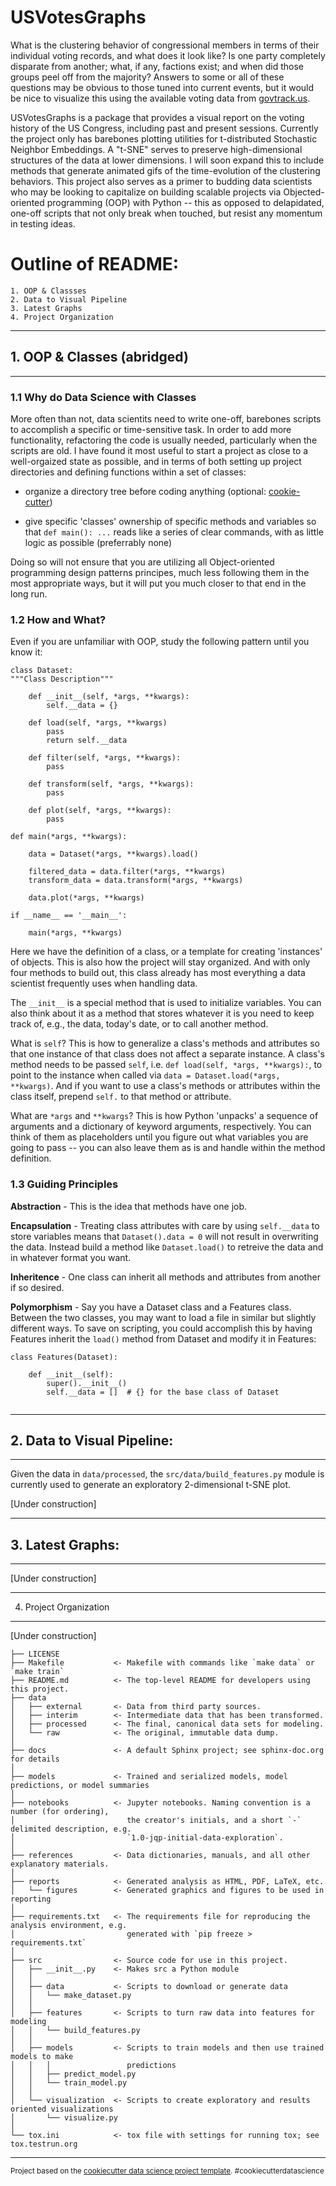 # USVotesGraphs

What is the clustering behavior of congressional members in terms of their individual voting records, and what does it look like? Is one
party completely disparate from another; what, if any, factions exist; and when did those groups peel off from the majority? Answers to some or all of these questions may be obvious to those tuned into current events, but it would be nice to visualize this using the available voting data from [govtrack.us](https://www.govtrack.us/developers/data). 

USVotesGraphs is a package that provides a visual report on the voting history of the US Congress, including past and present sessions. Currently the project only has barebones plotting utilities for t-distributed Stochastic Neighbor Embeddings. A "t-SNE" serves to preserve high-dimensional structures of the data at lower dimensions. I will soon expand this to include methods that generate animated gifs of the time-evolution of the clustering behaviors. This project also serves as a primer to budding data scientists who may be looking to capitalize on building scalable projects via Objected-oriented programming (OOP) with Python -- this as opposed to delapidated, one-off scripts that not only break when touched, but resist any momentum in testing ideas. 

# Outline of README:

	1. OOP & Classses
	2. Data to Visual Pipeline
	3. Latest Graphs
	4. Project Organization
	
------------
## 1. OOP & Classes (abridged)
------------

### 1.1 Why do Data Science with Classes

More often than not, data scientits need to write one-off, barebones scripts to accomplish a specific or 
time-sensitive task. In order to add more functionality, refactoring the code is usually needed, particularly when the scripts are old. I have found it most useful to start a project as close to a well-orgaized state as possible, and in terms of both setting up project directories and defining functions within a set of classes:

* organize a directory tree before coding anything (optional: [cookie-cutter](https://github.com/audreyr/cookiecutter))

* give specific 'classes' ownership of specific methods and variables so that `def main(): ...` reads like a series of clear commands, with as little logic as possible (preferrably none)

Doing so will not ensure that you are utilizing all Object-oriented programming design patterns principes, much less following them in the most appropriate ways, but it will put you much closer to that end in the long run.

### 1.2 How and What?

Even if you are unfamiliar with OOP, study the following pattern until you know it:
```
class Dataset:
"""Class Description"""
	
	def __init__(self, *args, **kwargs):
		self.__data = {}
		
	def load(self, *args, **kwargs)
		pass
		return self.__data
		
	def filter(self, *args, **kwargs):
		pass
		
	def transform(self, *args, **kwargs):
		pass
		
	def plot(self, *args, **kwargs):
		pass
		
def main(*args, **kwargs):

	data = Dataset(*args, **kwargs).load()
	
	filtered_data = data.filter(*args, **kwargs)
	transform_data = data.transform(*args, **kwargs)
	
	data.plot(*args, **kwargs)
		
if __name__ == '__main__':
	
	main(*args, **kwargs)
```

Here we have the definition of a class, or a template for creating 'instances' of objects. This is also how the project will stay organized. And with only four methods to build out, this class already has most everything a data scientist frequently uses when handling data.

The `__init__` is a special method that is used to initialize variables. You can also think about it as a method that stores whatever it is you need to keep track of, e.g., the data, today's date, or to call another method.

What is `self`? This is how to generalize a class's methods and attributes so that one instance of that class does not affect a separate instance. A class's method needs to be passed `self`, i.e. `def load(self, *args, **kwargs):`, to point to the instance when called via `data = Dataset.load(*args, **kwargs)`. And if you want to use a class's methods or attributes within the class itself, prepend `self.` to that method or attribute.

What are `*args` and `**kwargs`? This is how Python 'unpacks' a sequence of arguments and a dictionary of keyword arguments, respectively. You can think of them as placeholders until you figure out what variables you are going to pass -- you can also leave them as is and handle within the method definition. 


### 1.3 Guiding Principles

**Abstraction** - This is the idea that methods have one job.

**Encapsulation** - Treating class attributes with care by using `self.__data` to store variables means that `Dataset().data = 0` will not result in overwriting the data. Instead build a method like `Dataset.load()` to retreive the data and in whatever format you want. 

**Inheritence** - One class can inherit all methods and attributes from another if so desired. 

**Polymorphism** - Say you have a Dataset class and a Features class. Between the two classes, you may want to load a file in similar but slightly different ways. To save on scripting, you could accomplish this by having Features inherit the `load()` method from Dataset and modify it in Features:

```
class Features(Dataset):

	def __init__(self):
		super().__init__()
		self.__data = []  # {} for the base class of Dataset
		
```


------------
## 2. Data to Visual Pipeline:
------------

Given the data in `data/processed`, the `src/data/build_features.py` module is currently used
to generate an exploratory 2-dimensional t-SNE plot.

[Under construction]

------------
## 3. Latest Graphs:
------------

[Under construction]

------------
4. Project Organization
------------

[Under construction]


    ├── LICENSE
    ├── Makefile           <- Makefile with commands like `make data` or `make train`
    ├── README.md          <- The top-level README for developers using this project.
    ├── data
    │   ├── external       <- Data from third party sources.
    │   ├── interim        <- Intermediate data that has been transformed.
    │   ├── processed      <- The final, canonical data sets for modeling.
    │   └── raw            <- The original, immutable data dump.
    │
    ├── docs               <- A default Sphinx project; see sphinx-doc.org for details
    │
    ├── models             <- Trained and serialized models, model predictions, or model summaries
    │
    ├── notebooks          <- Jupyter notebooks. Naming convention is a number (for ordering),
    │                         the creator's initials, and a short `-` delimited description, e.g.
    │                         `1.0-jqp-initial-data-exploration`.
    │
    ├── references         <- Data dictionaries, manuals, and all other explanatory materials.
    │
    ├── reports            <- Generated analysis as HTML, PDF, LaTeX, etc.
    │   └── figures        <- Generated graphics and figures to be used in reporting
    │
    ├── requirements.txt   <- The requirements file for reproducing the analysis environment, e.g.
    │                         generated with `pip freeze > requirements.txt`
    │
    ├── src                <- Source code for use in this project.
    │   ├── __init__.py    <- Makes src a Python module
    │   │
    │   ├── data           <- Scripts to download or generate data
    │   │   └── make_dataset.py
    │   │
    │   ├── features       <- Scripts to turn raw data into features for modeling
    │   │   └── build_features.py
    │   │
    │   ├── models         <- Scripts to train models and then use trained models to make
    │   │   │                 predictions
    │   │   ├── predict_model.py
    │   │   └── train_model.py
    │   │
    │   └── visualization  <- Scripts to create exploratory and results oriented visualizations
    │       └── visualize.py
    │
    └── tox.ini            <- tox file with settings for running tox; see tox.testrun.org


--------

<p><small>Project based on the <a target="_blank" href="https://drivendata.github.io/cookiecutter-data-science/">cookiecutter data science project template</a>. #cookiecutterdatascience</small></p>
